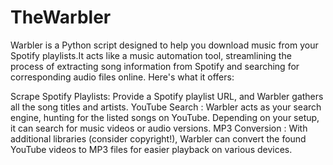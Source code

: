 ﻿# TheWarbler
 Warbler is a Python script designed to help you download music from your Spotify playlists.It acts like a music automation tool, streamlining the process of extracting song information from Spotify and searching for corresponding audio files online. Here's what it offers:

Scrape Spotify Playlists: Provide a Spotify playlist URL, and Warbler gathers all the song titles and artists.
YouTube Search : Warbler acts as your search engine, hunting for the listed songs on YouTube. Depending on your setup, it can search for music videos or audio versions.
MP3 Conversion : With additional libraries (consider copyright!), Warbler can convert the found YouTube videos to MP3 files for easier playback on various devices.
